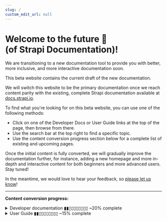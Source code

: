```yaml
---
slug: /
custom_edit_url: null
---
```


# Welcome to the future 🚀<br/>(of Strapi Documentation)!

We are transitioning to a new documentation tool to provide you with better, more inclusive, and more interactive documentation soon.

This beta website contains the current draft of the new documentation.

We will switch this website to be the primary documentation once we reach content parity with the existing, complete Strapi documentation available at [docs.strapi.io](https:/.strapi.io).

To find what you're looking for on this beta website, you can use one of the following methods:

- Click on one of the Developer Docs or User Guide links at the top of the page, then browse from there.
- Use the search bar at the top right to find a specific topic.
- Use the content conversion progress section below for a complete list of existing and upcoming pages.

Once the initial content is fully converted, we will gradually improve the documentation further, for instance, adding a new homepage and more in-depth and interactive content for both beginners and more advanced users. Stay tuned!

<!-- TODO: update with actual communication link -->
In the meantime, we would love to hear your feedback, so [please let us know](https://forum.strapi.io)!

***

**Content conversion progress:**

<details>
<summary>Developer documentation ▮▮▯▯▯▯▯▯▯▯ ~20% complete</summary>

The following list is a sitemap of all the current and upcoming content for the Developer Docs:

- Pages that have been already updated have a ticked checkbox next to their name. Click on the page title to visit the page.
- For pages that have not been updated yet, click on the "→ docs.strapi.io" link to visit the page on our current, complete website.

  - [x] 🚀 Getting Started
    - [x] [Introduction](/dev-docs/intro)
    - [x] [Quick Start Guide](/dev-docs/quick-start)
    - [x] [FAQ](/dev-docs/faq)
    - [x] [Usage information](/dev-docs/usage-information)
  - [ ] ⚙️ Setup & Deployment
    - [x] [Installation](/dev-docs/installation)
      - [x] [CLI](/dev-docs/installation/cli)
      - [x] [Docker](/dev-docs/installation/docker)
    - [ ] Project structure (→ [docs.strapi.io](https://docs.strapi.io/developer-docs/latest/setup-deployment-guides/file-structure.html))
    - [ ] Required configurations
        - [ ] Database configuration (→ [docs.strapi.io](https://docs.strapi.io/developer-docs/latest/setup-deployment-guides/configurations/required/databases.html))
        - [ ] Server configuration (→ [docs.strapi.io](https://docs.strapi.io/developer-docs/latest/setup-deployment-guides/configurations/required/server.html))
        - [ ] Admin panel (→ [docs.strapi.io](https://docs.strapi.io/developer-docs/latest/setup-deployment-guides/configurations/required/admin-panel.html))
        - [ ] Middlewares (→ [docs.strapi.io](https://docs.strapi.io/developer-docs/latest/setup-deployment-guides/configurations/required/middlewares.html))
    - [ ] Optional configurations
      - [x] [API tokens](/dev-docs/configurations/api-tokens)
      - [x] [Functions](/dev-docs/configurations/functions)
      - [x] [Cron jobs](/dev-docs/configurations/cron)
      - [x] [API](/dev-docs/configurations/api)
      - [x] [Plugins](/dev-docs/configurations/plugins)
      - [x] [Environment](/dev-docs/configurations/environment)
      - [x] [Public Assets](/dev-docs/configurations/public-assets)
      - [x] [Single Sign On](/dev-docs/configurations/sso)
      - [x] [Role-Based Access Control](/dev-docs/configurations/rbac)
      - [x] [TypeScript](/dev-docs/configurations/typescript)
    - [ ] Deployment
      - [x] [Strapi Cloud](/dev-docs/deployment/strapi-cloud)
      - [ ] Hosting Provider Guides (→ [docs.strapi.io](https://docs.strapi.io/developer-docs/latest/setup-deployment-guides/deployment.html#hosting-provider-guides))
        - [ ] Amazon AWS (→ [docs.strapi.io](https://docs.strapi.io/developer-docs/latest/setup-deployment-guides/deployment/hosting-guides/amazon-aws.html#))
        - [ ] Azure (→ [docs.strapi.io](https://docs.strapi.io/developer-docs/latest/setup-deployment-guides/deployment/hosting-guides/azure.html#))
        - [ ] DigitalOcean App Platform (→ [docs.strapi.io](https://docs.strapi.io/developer-docs/latest/setup-deployment-guides/deployment/hosting-guides/digitalocean-app-platform.html)
        - [ ] DigitalOcean Droplets (→ [docs.strapi.io](https://docs.strapi.io/developer-docs/latest/setup-deployment-guides/deployment/hosting-guides/digitalocean.html))
        - [ ] Google App Engine (→ [docs.strapi.io](https://docs.strapi.io/developer-docs/latest/setup-deployment-guides/deployment/hosting-guides/google-app-engine.html))
        - [ ] Heroku (→ [docs.strapi.io](https://docs.strapi.io/developer-docs/latest/setup-deployment-guides/deployment/hosting-guides/heroku.html))
      - [ ] Optional Software Guides (→ [docs.strapi.io](https://docs.strapi.io/developer-docs/latest/setup-deployment-guides/deployment.html#optional-software-guides))
        - [ ] Caddy (→ [docs.strapi.io](https://docs.strapi.io/developer-docs/latest/setup-deployment-guides/deployment/optional-software/caddy-proxy.html#configuration))
        - [ ] HAProxy (→ [docs.strapi.io](https://docs.strapi.io/developer-docs/latest/setup-deployment-guides/deployment/optional-software/haproxy-proxy.html))
        - [ ] Nginx (→ [docs.strapi.io](https://docs.strapi.io/developer-docs/latest/setup-deployment-guides/deployment/optional-software/nginx-proxy.html))
  - [ ] 🔧 Development
    - [x] Back-end customization
      - [x] [Introduction](/dev-docs/backend-customization)
      - [x] [Routes](/dev-docs/backend-customization/routes)
      - [x] [Policies](/dev-docs/backend-customization/policies)
      - [x] [Middlewares](/dev-docs/backend-customization/middlewares)
      - [x] [Controllers](/dev-docs/backend-customization/controllers)
      - [x] [Requests & Responses](/dev-docs/backend-customization/requests-responses)
      - [x] [Services](/dev-docs/backend-customization/services)
      - [x] [Models](/dev-docs/backend-customization/models)
      - [x] [Webhooks](/dev-docs/backend-customization/webhooks)
    - [x] [Admin panel customization](/dev-docs/admin-panel-customization)
    - [ ] Plugins extension (→ [docs.strapi.io](https://docs.strapi.io/developer-docs/latest/development/plugins-extension.html#))
    - [ ] Plugins development (→ [docs.strapi.io](https://docs.strapi.io/developer-docs/latest/development/plugins-development.html#))
    - [ ] Custom fields (→ [docs.strapi.io](https://docs.strapi.io/developer-docs/latest/development/custom-fields.html#))
    - [x] [TypeScript](/dev-docs/typescript)
    - [ ] Providers (→ [docs.strapi.io](https://docs.strapi.io/developer-docs/latest/development/providers.html))
  - [ ] 💻 Developer Resources
    - [x] [REST API](/dev-docs/api/rest)
      - [x] [API endpoints](/dev-docs/api/rest)
      - [x] [API parameters](/dev-docs/api/rest/parameters.md)
        - [x] [Filtering, Locale, and Publication State](/dev-docs/api/rest/filters-locale-publication)
        - [x] [Population & Field Selection](/dev-docs/api/rest/populate-select)
        - [x] [Sort & Pagination](/dev-docs/api/rest/sort-pagination)
    - [ ] GraphQL API (→ [docs.strapi.io](https://docs.strapi.io/developer-docs/latest/developer-resources/database-apis-reference/graphql-api.html))
    - [ ] Entity Service API (→ [docs.strapi.io](https://docs.strapi.io/developer-docs/latest/developer-resources/database-apis-reference/entity-service-api.html))
      - [ ] CRUD operations (→ [docs.strapi.io](https://docs.strapi.io/developer-docs/latest/developer-resources/database-apis-reference/entity-service/crud.html))
      - [ ] Filters (→ [docs.strapi.io](https://docs.strapi.io/developer-docs/latest/developer-resources/database-apis-reference/entity-service/filter.html#))
      - [ ] Populate (→ [docs.strapi.io](https://docs.strapi.io/developer-docs/latest/developer-resources/database-apis-reference/entity-service/populate.html))
      - [ ] Ordering & pagination (→ [docs.strapi.io](https://docs.strapi.io/developer-docs/latest/developer-resources/database-apis-reference/entity-service/order-pagination.html))
      - [ ] Components and dynamic zones (→ [docs.strapi.io](https://docs.strapi.io/developer-docs/latest/developer-resources/database-apis-reference/entity-service/components-dynamic-zones.html))
    - [ ] Query Engine API (→ [docs.strapi.io](https://docs.strapi.io/developer-docs/latest/developer-resources/database-apis-reference/query-engine-api.html))
      - [ ] Single Operations (→ [docs.strapi.io](https://docs.strapi.io/developer-docs/latest/developer-resources/database-apis-reference/query-engine/single-operations.html))
      - [ ] Bulk Operations (→ [docs.strapi.io](https://docs.strapi.io/developer-docs/latest/developer-resources/database-apis-reference/query-engine/bulk-operations.html))
      - [ ] Filtering (→ [docs.strapi.io](https://docs.strapi.io/developer-docs/latest/developer-resources/database-apis-reference/query-engine/filtering.html))
      - [ ] Populating (→ [docs.strapi.io](https://docs.strapi.io/developer-docs/latest/developer-resources/database-apis-reference/query-engine/populating.html))
      - [ ] Ordering & pagination (→ [docs.strapi.io](https://docs.strapi.io/developer-docs/latest/developer-resources/database-apis-reference/query-engine/order-pagination.html))
    - [ ] Plugin APIs
      - [ ] Server API for plugins (→ [docs.strapi.io](https://docs.strapi.io/developer-docs/latest/developer-resources/plugin-api-reference/server.html))
      - [x] [Admin Panel API for plugins](/dev-docs/api/plugins/admin-panel-api)
    - [ ] CLI (→ [docs.strapi.io](https://docs.strapi.io/developer-docs/latest/developer-resources/cli/CLI.html))
    - [ ] Error handling (→ [docs.strapi.io](https://docs.strapi.io/developer-docs/latest/developer-resources/error-handling.html))
    - [ ] Unit testing (→ [docs.strapi.io](https://docs.strapi.io/developer-docs/latest/developer-resources/unit-testing.html))
    - [ ] Database migrations (→ [docs.strapi.io](https://docs.strapi.io/developer-docs/latest/developer-resources/database-migrations.html))
    - [ ] Integration guides (→ [docs.strapi.io](https://docs.strapi.io/developer-docs/latest/developer-resources/content-api/integrations.html))
      - [ ] React (→ [docs.strapi.io](https://docs.strapi.io/developer-docs/latest/developer-resources/content-api/integrations/react.html)
      - [ ] Vue.js (→ [docs.strapi.io](https://docs.strapi.io/developer-docs/latest/developer-resources/content-api/integrations/vue-js.html))
      - [ ] Angular (→ [docs.strapi.io](https://docs.strapi.io/developer-docs/latest/developer-resources/content-api/integrations/angular.html))
      - [ ] Next.js (→ [docs.strapi.io](https://docs.strapi.io/developer-docs/latest/developer-resources/content-api/integrations/next-js.html))
      - [ ] Nuxt.js (→ [docs.strapi.io](https://docs.strapi.io/developer-docs/latest/developer-resources/content-api/integrations/nuxt-js.html))
      - [ ] GraphQL (→ [docs.strapi.io](https://docs.strapi.io/developer-docs/latest/developer-resources/content-api/integrations/graphql.html))
      - [ ] Gatsby (→ [docs.strapi.io](https://docs.strapi.io/developer-docs/latest/developer-resources/content-api/integrations/gatsby.html))
      - [ ] Gridsome (→ [docs.strapi.io](https://docs.strapi.io/developer-docs/latest/developer-resources/content-api/integrations/gridsome.html))
      - [ ] Jekyll (→ [docs.strapi.io](https://docs.strapi.io/developer-docs/latest/developer-resources/content-api/integrations/jekyll.html))
      - [ ] 11ty (→ [docs.strapi.io](https://docs.strapi.io/developer-docs/latest/developer-resources/content-api/integrations/11ty.html)
      - [ ] Svelte (→ [docs.strapi.io](https://docs.strapi.io/developer-docs/latest/developer-resources/content-api/integrations/svelte.html))
      - [ ] Sapper (→ [docs.strapi.io](https://docs.strapi.io/developer-docs/latest/developer-resources/content-api/integrations/sapper.html#))
      - [ ] Ruby (→ [docs.strapi.io](https://docs.strapi.io/developer-docs/latest/developer-resources/content-api/integrations/ruby.html)
      - [ ] Python (→ [docs.strapi.io](https://docs.strapi.io/developer-docs/latest/developer-resources/content-api/integrations/python.html))
      - [ ] Dart (→ [docs.strapi.io](https://docs.strapi.io/developer-docs/latest/developer-resources/content-api/integrations/dart.html))
      - [ ] Flutter (→ [docs.strapi.io](https://docs.strapi.io/developer-docs/latest/developer-resources/content-api/integrations/flutter.html))
      - [ ] Go (→ [docs.strapi.io](https://docs.strapi.io/developer-docs/latest/developer-resources/content-api/integrations/go.html))
      - [ ] PHP (→ [docs.strapi.io](https://docs.strapi.io/developer-docs/latest/developer-resources/content-api/integrations/php.html))
      - [ ] Laravel (→ [docs.strapi.io](https://docs.strapi.io/developer-docs/latest/developer-resources/content-api/integrations/laravel.html))
  - [ ] 🧩 Strapi plugins (→ [docs.strapi.io](https://docs.strapi.io/developer-docs/latest/plugins/plugins-intro.html))
    - [ ] GraphQL (→ [docs.strapi.io](https://docs.strapi.io/developer-docs/latest/plugins/graphql.html))
    - [ ] Internationalization (→ [docs.strapi.io](https://docs.strapi.io/developer-docs/latest/plugins/i18n.html))
    - [ ] Users & Permissions (→ [docs.strapi.io](https://docs.strapi.io/developer-docs/latest/plugins/users-permissions.html))
    - [ ] Email (→ [docs.strapi.io](https://docs.strapi.io/developer-docs/latest/plugins/email.html#))
    - [ ] Upload (→ [docs.strapi.io](https://docs.strapi.io/developer-docs/latest/plugins/upload.html))
    - [ ] Sentry (→ [docs.strapi.io](https://docs.strapi.io/developer-docs/latest/plugins/sentry.html))
    - [ ] API Documentation (→ [docs.strapi.io](https://docs.strapi.io/developer-docs/latest/plugins/documentation.html))
  - [ ] ♻️ Update & Migration
    - [ ] Update (→ [docs.strapi.io](https://docs.strapi.io/developer-docs/latest/update-migration-guides/update-version.html))
    - [ ] Migration
      - [ ] v4 migration guides (→ [docs.strapi.io](https://docs.strapi.io/developer-docs/latest/update-migration-guides/migration-guides.html))
      - [ ] v3 to v4 migration guides (→ [docs.strapi.io](#))
        - [ ] Code migration guide (→ [docs.strapi.io](https://docs.strapi.io/developer-docs/latest/update-migration-guides/migration-guides/v4/code-migration.html))
          - [ ] Updating the back end (→ [docs.strapi.io](#))
            - [ ] Configurations (→ [docs.strapi.io](https://docs.strapi.io/developer-docs/latest/update-migration-guides/migration-guides/v4/code/backend/configuration.html))
            - [ ] Dependencies (→ [docs.strapi.io](https://docs.strapi.io/developer-docs/latest/update-migration-guides/migration-guides/v4/code/backend/dependencies.html))
            - [ ] Routes (→ [docs.strapi.io](https://docs.strapi.io/developer-docs/latest/update-migration-guides/migration-guides/v4/code/backend/routes.html))
            - [ ] Controllers (→ [docs.strapi.io](https://docs.strapi.io/developer-docs/latest/update-migration-guides/migration-guides/v4/code/backend/controllers.html))
            - [ ] Services (→ [docs.strapi.io](https://docs.strapi.io/developer-docs/latest/update-migration-guides/migration-guides/v4/code/backend/services.html))
            - [ ] Content-type schema (→ [docs.strapi.io](https://docs.strapi.io/developer-docs/latest/update-migration-guides/migration-guides/v4/code/backend/content-type-schema.html))
            - [ ] Policies (→ [docs.strapi.io](https://docs.strapi.io/developer-docs/latest/update-migration-guides/migration-guides/v4/code/backend/policies.html))
            - [ ] Route middlewares (→ [docs.strapi.io](https://docs.strapi.io/developer-docs/latest/update-migration-guides/migration-guides/v4/code/backend/route-middlewares.html))
            - [ ] Global middlewares (→ [docs.strapi.io](https://docs.strapi.io/developer-docs/latest/update-migration-guides/migration-guides/v4/code/backend/global-middlewares.html))
            - [ ] GraphQL (→ [docs.strapi.io](https://docs.strapi.io/developer-docs/latest/update-migration-guides/migration-guides/v4/code/backend/graphql.html))
        - [ ] Updating the front end (→ [docs.strapi.io](https://docs.strapi.io/developer-docs/latest/update-migration-guides/migration-guides/v4/code/frontend.html))
          - [ ] WYSIWYG customization (→ [docs.strapi.io](https://docs.strapi.io/developer-docs/latest/update-migration-guides/migration-guides/v4/code/frontend/wysiwyg.html#))
          - [ ] Translations (→ [docs.strapi.io](https://docs.strapi.io/developer-docs/latest/update-migration-guides/migration-guides/v4/code/frontend/translations.html#))
          - [ ] Webpack configuration (→ [docs.strapi.io](https://docs.strapi.io/developer-docs/latest/update-migration-guides/migration-guides/v4/code/frontend/webpack.html))
          - [ ] Theme customizations (→ [docs.strapi.io](https://docs.strapi.io/developer-docs/latest/update-migration-guides/migration-guides/v4/code/frontend/theming.html))
          - [ ] Strapi global variable calls (→ [docs.strapi.io](https://docs.strapi.io/developer-docs/latest/update-migration-guides/migration-guides/v4/code/frontend/strapi-global.html))
    - [ ] Data migration guide (→ [docs.strapi.io](https://docs.strapi.io/developer-docs/latest/update-migration-guides/migration-guides/v4/data-migration.html#))
      - [ ] SQL v3 to v4 migration (→ [docs.strapi.io](https://docs.strapi.io/developer-docs/latest/update-migration-guides/migration-guides/v4/data/sql.html))
      - [ ] SQL relations cheatsheet (→ [docs.strapi.io](https://docs.strapi.io/developer-docs/latest/update-migration-guides/migration-guides/v4/data/sql-relations.html))
      - [ ] MongoDB v3 to SQL v3 migration (→ [docs.strapi.io](https://docs.strapi.io/developer-docs/latest/update-migration-guides/migration-guides/v4/data/mongo.html))
      - [ ] MongoDB vs. SQL cheatsheet (→ [docs.strapi.io](https://docs.strapi.io/developer-docs/latest/update-migration-guides/migration-guides/v4/data/mongo-sql-cheatsheet.html))
    - [ ] Plugin migration guide (→ [docs.strapi.io](https://docs.strapi.io/developer-docs/latest/update-migration-guides/migration-guides/v4/plugin-migration.html))
      - [ ] Updating the folder structure (→ [docs.strapi.io](https://docs.strapi.io/developer-docs/latest/update-migration-guides/migration-guides/v4/plugin/update-folder-structure.html))
      - [ ] Migrating the back end (→ [docs.strapi.io](https://docs.strapi.io/developer-docs/latest/update-migration-guides/migration-guides/v4/plugin/migrate-back-end.html))
      - [ ] Migrating the front end (→ [docs.strapi.io](https://docs.strapi.io/developer-docs/latest/update-migration-guides/migration-guides/v4/plugin/migrate-front-end.html))
      - [ ] Enabling a plugin (→ [docs.strapi.io](https://docs.strapi.io/developer-docs/latest/update-migration-guides/migration-guides/v4/plugin/enable-plugin.html))

</details>

<details>
<summary>User Guide ▮▮▯▯▯▯▯▯▯▯ ~15% complete</summary>

The following list is a sitemap of all the current and upcoming content for the User Guide:

- Pages that have been already updated have a ticked checkbox next to their name. Click on the page title to visit the page.
- For pages that have not been updated yet, click on the "→ docs.strapi.io" link to visit the page on our current, complete website.

  - [x] [Introduction](/user-docs/intro)
  - [ ] Content Manager 
      - [ ] Introduction to the Content Manager (→ [docs.strapi.io](https://docs.strapi.io/user-docs/latest/content-manager/introduction-to-content-manager.html#))
      - [ ] Configuring the views of a content-type (→ [docs.strapi.io](https://docs.strapi.io/user-docs/latest/content-manager/configuring-view-of-content-type.html))
      - [ ] Writing content (→ [docs.strapi.io](https://docs.strapi.io/user-docs/latest/content-manager/writing-content.html#))
      - [ ] Managing relational fields (→ [docs.strapi.io](https://docs.strapi.io/user-docs/latest/content-manager/managing-relational-fields.html))
      - [ ] Translating content (→ [docs.strapi.io](https://docs.strapi.io/user-docs/latest/content-manager/translating-content.html))
      - [ ] Saving, publishing and deleting content (→ [docs.strapi.io](https://docs.strapi.io/user-docs/latest/content-manager/saving-and-publishing-content.html))
  - [x] Content-type Builder
      - [x] [Introduction to the Content-type Builder](/user-docs/content-type-builder)
      - [x] [Creating content-types](/user-docs/content-type-builder/creating-new-content-type)
      - [x] [Managing content-types](/user-docs/content-type-builder/managing-content-types)
      - [x] [Configuring fields for content-types](/user-docs/content-type-builder/configuring-fields-content-type)
  - [ ] Media Library
      - [ ] Introduction to the Media Library (→ [docs.strapi.io](https://docs.strapi.io/user-docs/latest/media-library/introduction-to-media-library.html))
      - [ ] Adding assets (→ [docs.strapi.io](https://docs.strapi.io/user-docs/latest/media-library/adding-assets.html))
      - [ ] Managing individual assets (→ [docs.strapi.io](https://docs.strapi.io/user-docs/latest/media-library/managing-assets.html))
      - [ ] Organizing assets with folders (→ [docs.strapi.io](https://docs.strapi.io/user-docs/latest/media-library/organizing-assets-with-folders.html#))
  - [ ] Users, Roles & Permissions
      - [ ] Introduction to users, roles & permissions (→ [docs.strapi.io](https://docs.strapi.io/user-docs/latest/users-roles-permissions/introduction-to-users-roles-permissions.html#))
      - [ ] Configuring administrator roles (→ [docs.strapi.io](https://docs.strapi.io/user-docs/latest/users-roles-permissions/configuring-administrator-roles.html))
      - [ ] Managing administrator accounts (→ [docs.strapi.io](https://docs.strapi.io/user-docs/latest/users-roles-permissions/managing-administrators.html))
      - [ ] Configuring end-user roles (→ [docs.strapi.io](https://docs.strapi.io/user-docs/latest/users-roles-permissions/configuring-end-users-roles.html))
      - [ ] Managing end-user accounts) (→ [docs.strapi.io](https://docs.strapi.io/user-docs/latest/users-roles-permissions/managing-end-users.html))
  - [ ] Plugins
    - [ ] Introduction to plugins (→ [docs.strapi.io](https://docs.strapi.io/user-docs/latest/plugins/introduction-to-plugins.html))
    - [ ] Using the Marketplace (→ [docs.strapi.io](https://docs.strapi.io/user-docs/latest/plugins/installing-plugins-via-marketplace.html))
    - [ ] List of Strapi plugins (→ [docs.strapi.io](https://docs.strapi.io/user-docs/latest/plugins/strapi-plugins.html#))
  - [ ] General settings
    - [ ] Managing global settings (→ [docs.strapi.io](https://docs.strapi.io/user-docs/latest/settings/managing-global-settings.html#))
    - [ ] Configuring Users & Permissions plugin settings (→ [docs.strapi.io](https://docs.strapi.io/user-docs/latest/settings/configuring-users-permissions-plugin-settings.html#))

</details>
